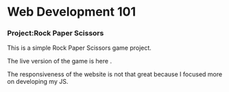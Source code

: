 <h1>Web Development 101</h1>
<h3>Project:Rock Paper Scissors</h3>
<p>This is a simple Rock Paper Scissors game project.</p>
<p>The live version of the game is here <a></a>.</p>
<p>The responsiveness of the website is not that great because I focused more on developing my JS.</p>

